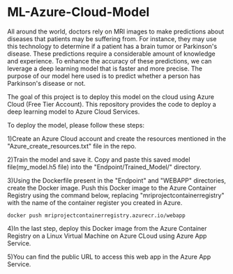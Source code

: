# ML-Azure-Cloud-Model
All around the world, doctors rely on MRI images to make predictions about diseases that patients may be suffering from. For instance, they may use this technology to determine if a patient has a brain tumor or Parkinson's disease. These predictions require a considerable amount of knowledge and experience. To enhance the accuracy of these predictions, we can leverage a deep learning model that is faster and more precise. The purpose of our model here used is to predict whether a person has Parkinson's disease or not.

The goal of this project is to deploy this model on the cloud using Azure Cloud (Free Tier Account). This repository provides the code to deploy a deep learning model to Azure Cloud Services.

To deploy the model, please follow these steps:

1)Create an Azure Cloud account and create the resources mentioned in the "Azure_create_resources.txt" file in the repo.

2)Train the model and save it. Copy and paste this saved model file(my_model.h5 file) into the "Endpoint/Trained_Model/" directory.

3)Using the Dockerfile present in the "Endpoint" and "WEBAPP" directories, create the Docker image. Push this Docker image to the Azure Container Registry using the command below, replacing "mriprojectcontainerregistry" with the name of the container register you created in Azure.

`docker push mriprojectcontainerregistry.azurecr.io/webapp`

4)In the last step, deploy this Docker image from the Azure Container Registry on a Linux Virtual Machine on Azure CLoud using Azure App Service.

5)You can find the public URL to access this web app in the Azure App Service.

